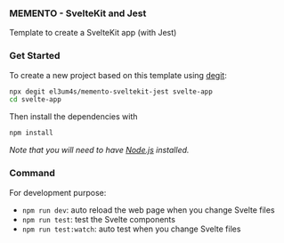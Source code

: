 ### MEMENTO - SvelteKit and Jest

Template to create a SvelteKit app (with Jest)

### Get Started

To create a new project based on this template using [degit](https://github.com/Rich-Harris/degit):

```bash
npx degit el3um4s/memento-sveltekit-jest svelte-app
cd svelte-app
```

Then install the dependencies with

```bash
npm install
```

_Note that you will need to have [Node.js](https://nodejs.org/) installed._

### Command

For development purpose:

* `npm run dev`: auto reload the web page when you change Svelte files
* `npm run test`: test the Svelte components
* `npm run test:watch`:  auto test when you change Svelte files
